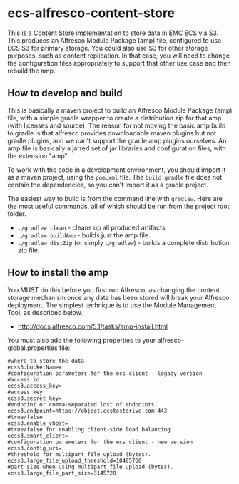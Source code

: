 ecs-alfresco-content-store
===
This is a Content Store implementation to store data in EMC ECS via S3. This produces an Alfresco Module Package (amp) file, configured to use ECS S3 for primary storage. You could also use S3 for other storage purposes, such as content replication. In that case, you will need to change the configuration files appropriately to support that other use case and then rebuild the amp.

How to develop and build
---
This is basically a maven project to build an Alfresco Module Package (amp) file, with a simple gradle wrapper to create a distribution zip for that amp (with licenses and source). The reason for not moving the basic amp build to gradle is that alfresco provides downloadable maven plugins but not gradle plugins, and we can't support the gradle amp plugins ourselves. An amp file is basically a jarred set of jar libraries and configuration files, with the extension "amp".

To work with the code in a development environment, you should import it as a maven project, using the `pom.xml` file. The `build.gradle` file does not contain the dependencies, so you can't import it as a gradle project.

The easiest way to build is from the command line with `gradlew`. Here are the most useful commands, all of which should be run from the project root folder.
  - `./gradlew clean` - cleans up all produced artifacts
  - `./gradlew buildAmp` - builds just the amp file.
  - `./gradlew distZip` (or simply `./gradlew`) - builds a complete distribution zip file.

How to install the amp
---
You MUST do this before you first run Alfresco, as changing the content storage mechanism once any data has been stored will break your Alfresco deployment. The simplest technique is to use the Module Management Tool, as described below.
  - http://docs.alfresco.com/5.1/tasks/amp-install.html

You must also add the following properties to your alfresco-global.properties file:

    #where to store the data
    ecss3.bucketName=
    #configuration parameters for the ecs client - legacy version
    #access id
    ecss3.access_key=
    #access key
    ecss3.secret_key=
    #endpoint or comma-separated lost of endpoints
    ecss3.endpoint=https://object.ecstestdrive.com:443
    #true/false
    ecss3.enable_vhost=
    #true/false for enabling client-side load balancing
    ecss3.smart_client=
    #configuration parameters for the ecs client - new version
    ecss3.config_uri=
    #threshold for multipart file upload (bytes).
    ecss3.large_file_upload_threshold=10485760
    #part size when using multipart file upload (bytes).
    ecss3.large_file_part_size=3145728

